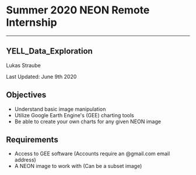 # Summer 2020 NEON Remote Internship 

---
## YELL_Data_Exploration

Lukas Straube

Last Updated: June 9th 2020

Objectives
---
- Understand basic image manipulation
- Utilize Google Earth Engine's (GEE) charting tools
- Be able to create your own charts for any given NEON image

Requirements
---
- Access to GEE software (Accounts require an @gmail.com email address)
- A NEON image to work with (Can be a subset image)






















